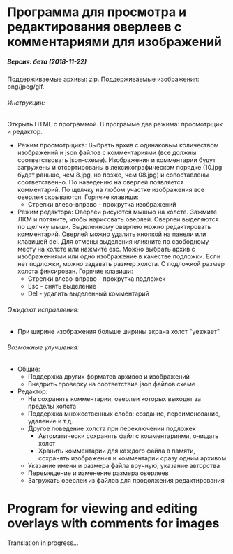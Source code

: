 # Программа для просмотра и редактирования оверлеев с комментариями для изображений
##### Версия: бета (2018-11-22)
Поддерживаемые архивы: zip.
Поддерживаемые изображения:  png/jpeg/gif.
###### Инструкции: 
Открыть HTML с программой. В программе два режима: просмотрщик и редактор.
* Режим просмотрщика: 
Выбрать архив с одинаковым количеством изображений и json файлов с комментариями (все должны соответствовать json-схеме). Изображения и комментарии будут загружены и отсортированы в лексикографическом порядке (10.jpg будет раньше, чем 8.jpg, но позже, чем 08.jpg) и сопоставлены соответственно.
По наведению на оверлей появляется комментарий. По щелчку на любом участке изображения все оверлеи скрываются.
Горячие клавиши:
  * Стрелки влево-вправо - прокрутка изображений
* Режим редактора:
Оверлеи рисуются мышью на холсте. Зажмите ЛКМ и потяните, чтобы нарисовать оверлей.
Оверлеи выделяются по щелчку мыши. Выделенному оверлею можно редактировать комментарий. Оверлей можно удалить кнопкой на панели или клавишей del. Для отмены выделения кликните по свободному месту на холсте или нажмите esc.
Можно выбрать архив с изображениями или одно изображение в качестве подложки. Если нет подложки, можно задавать размер холста. С подложкой размер холста фиксирован.
Горячие клавиши:
  * Стрелки влево-вправо - прокрутка подложек
  * Esc - снять выделение
  * Del - удалить выделенный комментарий 
  

###### Ожидают исправления: 
* При ширине изображения больше ширины экрана холст "уезжает"

###### Возможные улучшения:
* Общие:
  * Поддержка других форматов архивов и изображений
  * Внедрить проверку на соответствие json файлов схеме
* Редактор: 
  * Не сохранять комментарии, оверлеи которых выходят за пределы холста
  * Поддержка множественных слоёв: создание, переименование, удаление и т.д.
  * Другое поведение холста при переключении подложек
    * Автоматически сохранять файл с комментариями, очищать холст
	* Хранить комментарии для каждого файла в памяти, сохранять изображения и комментарии сразу одним архивом
  * Указание имени и размера файла вручную, указание авторства
  * Перемещение и изменение размера оверлеев
  * Загружать оверлеи из файлов для продолжения редактирования


# Program for viewing and editing overlays with comments for images

Translation in progress...